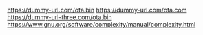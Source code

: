 https://dummy-url.com/ota.bin
https://dummy-url.com/ota.com
https://dummy-url-three.com/ota.bin
https://www.gnu.org/software/complexity/manual/complexity.html
